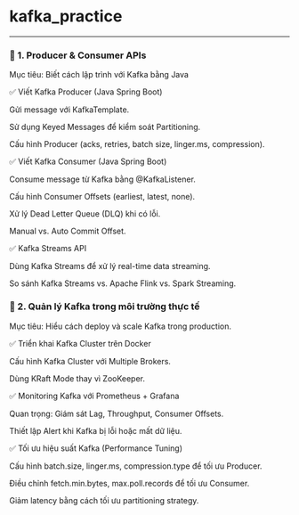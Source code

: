 # kafka_practice
---

### 🎯 1. Producer & Consumer APIs
Mục tiêu: Biết cách lập trình với Kafka bằng Java

✅ Viết Kafka Producer (Java Spring Boot)

Gửi message với KafkaTemplate.

Sử dụng Keyed Messages để kiểm soát Partitioning.

Cấu hình Producer (acks, retries, batch size, linger.ms, compression).

✅ Viết Kafka Consumer (Java Spring Boot)

Consume message từ Kafka bằng @KafkaListener.

Cấu hình Consumer Offsets (earliest, latest, none).

Xử lý Dead Letter Queue (DLQ) khi có lỗi.

Manual vs. Auto Commit Offset.

✅ Kafka Streams API

Dùng Kafka Streams để xử lý real-time data streaming.

So sánh Kafka Streams vs. Apache Flink vs. Spark Streaming.

### 🎯 2. Quản lý Kafka trong môi trường thực tế
Mục tiêu: Hiểu cách deploy và scale Kafka trong production.

✅ Triển khai Kafka Cluster trên Docker

Cấu hình Kafka Cluster với Multiple Brokers.

Dùng KRaft Mode thay vì ZooKeeper.

✅ Monitoring Kafka với Prometheus + Grafana

Quan trọng: Giám sát Lag, Throughput, Consumer Offsets.

Thiết lập Alert khi Kafka bị lỗi hoặc mất dữ liệu.

✅ Tối ưu hiệu suất Kafka (Performance Tuning)

Cấu hình batch.size, linger.ms, compression.type để tối ưu Producer.

Điều chỉnh fetch.min.bytes, max.poll.records để tối ưu Consumer.

Giảm latency bằng cách tối ưu partitioning strategy.
